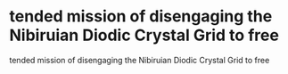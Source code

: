 # tended mission of disengaging the Nibiruian Diodic Crystal Grid to free

tended mission of disengaging the Nibiruian Diodic Crystal Grid to free
